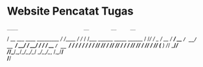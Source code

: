 # Website Pencatat Tugas
    ____                        __        __     __                        
   / __ \___  ____  _________ _/ /_____ _/ /_   / /___  ______ _____ ______
  / /_/ / _ \/ __ \/ ___/ __ `/ __/ __ `/ __/  / __/ / / / __ `/ __ `/ ___/
 / ____/  __/ / / / /__/ /_/ / /_/ /_/ / /_   / /_/ /_/ / /_/ / /_/ (__  ) 
/_/    \___/_/ /_/\___/\__,_/\__/\__,_/\__/   \__/\__,_/\__, /\__,_/____/  
                                                       /____/              
